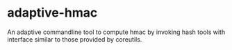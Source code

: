 # adaptive-hmac
An adaptive commandline tool to compute hmac by invoking hash tools with interface similar to those provided by coreutils.
